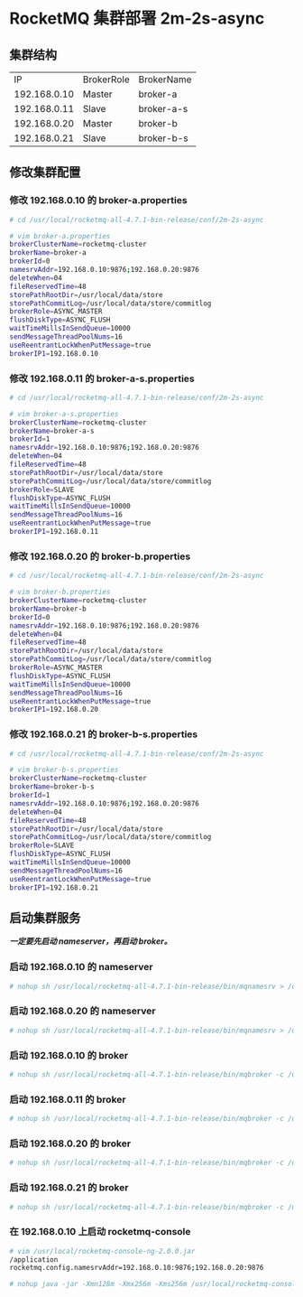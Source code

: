 # RocketMQ 集群部署 2m-2s-async

## 集群结构

<table>
  <tr>
    <td>IP</td>
    <td>BrokerRole</td>
    <td>BrokerName</td>
  <tr>
    <td>192.168.0.10</td>
    <td>Master</td>
    <td>broker-a</td></tr>
  <tr>
    <td>192.168.0.11</td>
    <td>Slave</td>
    <td>broker-a-s</td></tr>
  <tr>
    <td>192.168.0.20</td>
    <td>Master</td>
    <td>broker-b</td></tr>
  <tr>
    <td>192.168.0.21</td>
    <td>Slave</td>
    <td>broker-b-s</td></tr>
</table>

## 修改集群配置

### 修改 192.168.0.10 的 broker-a.properties
```bash
# cd /usr/local/rocketmq-all-4.7.1-bin-release/conf/2m-2s-async

# vim broker-a.properties
brokerClusterName=rocketmq-cluster
brokerName=broker-a
brokerId=0
namesrvAddr=192.168.0.10:9876;192.168.0.20:9876
deleteWhen=04
fileReservedTime=48
storePathRootDir=/usr/local/data/store
storePathCommitLog=/usr/local/data/store/commitlog
brokerRole=ASYNC_MASTER
flushDiskType=ASYNC_FLUSH
waitTimeMillsInSendQueue=10000
sendMessageThreadPoolNums=16
useReentrantLockWhenPutMessage=true
brokerIP1=192.168.0.10
```

### 修改 192.168.0.11 的 broker-a-s.properties
```bash
# cd /usr/local/rocketmq-all-4.7.1-bin-release/conf/2m-2s-async

# vim broker-a-s.properties
brokerClusterName=rocketmq-cluster
brokerName=broker-a-s
brokerId=1
namesrvAddr=192.168.0.10:9876;192.168.0.20:9876
deleteWhen=04
fileReservedTime=48
storePathRootDir=/usr/local/data/store
storePathCommitLog=/usr/local/data/store/commitlog
brokerRole=SLAVE
flushDiskType=ASYNC_FLUSH
waitTimeMillsInSendQueue=10000
sendMessageThreadPoolNums=16
useReentrantLockWhenPutMessage=true
brokerIP1=192.168.0.11
```

### 修改 192.168.0.20 的 broker-b.properties
```bash
# cd /usr/local/rocketmq-all-4.7.1-bin-release/conf/2m-2s-async

# vim broker-b.properties
brokerClusterName=rocketmq-cluster
brokerName=broker-b
brokerId=0
namesrvAddr=192.168.0.10:9876;192.168.0.20:9876
deleteWhen=04
fileReservedTime=48
storePathRootDir=/usr/local/data/store
storePathCommitLog=/usr/local/data/store/commitlog
brokerRole=ASYNC_MASTER
flushDiskType=ASYNC_FLUSH
waitTimeMillsInSendQueue=10000
sendMessageThreadPoolNums=16
useReentrantLockWhenPutMessage=true
brokerIP1=192.168.0.20
```

### 修改 192.168.0.21 的 broker-b-s.properties
```bash
# cd /usr/local/rocketmq-all-4.7.1-bin-release/conf/2m-2s-async

# vim broker-b-s.properties
brokerClusterName=rocketmq-cluster
brokerName=broker-b-s
brokerId=1
namesrvAddr=192.168.0.10:9876;192.168.0.20:9876
deleteWhen=04
fileReservedTime=48
storePathRootDir=/usr/local/data/store
storePathCommitLog=/usr/local/data/store/commitlog
brokerRole=SLAVE
flushDiskType=ASYNC_FLUSH
waitTimeMillsInSendQueue=10000
sendMessageThreadPoolNums=16
useReentrantLockWhenPutMessage=true
brokerIP1=192.168.0.21
```

## 启动集群服务

***一定要先启动 nameserver，再启动 broker。***

### 启动 192.168.0.10 的 nameserver
```bash
# nohup sh /usr/local/rocketmq-all-4.7.1-bin-release/bin/mqnamesrv > /dev/null &
```

### 启动 192.168.0.20 的 nameserver
```bash
# nohup sh /usr/local/rocketmq-all-4.7.1-bin-release/bin/mqnamesrv > /dev/null &
```

### 启动 192.168.0.10 的 broker
```bash
# nohup sh /usr/local/rocketmq-all-4.7.1-bin-release/bin/mqbroker -c /usr/local/rocketmq-all-4.7.1-bin-release/conf/2m-2s-async/broker-a.properties > /dev/null &
```

### 启动 192.168.0.11 的 broker
```bash
# nohup sh /usr/local/rocketmq-all-4.7.1-bin-release/bin/mqbroker -c /usr/local/rocketmq-all-4.7.1-bin-release/conf/2m-2s-async/broker-a-s.properties > /dev/null &
```

### 启动 192.168.0.20 的 broker
```bash
# nohup sh /usr/local/rocketmq-all-4.7.1-bin-release/bin/mqbroker -c /usr/local/rocketmq-all-4.7.1-bin-release/conf/2m-2s-async/broker-b.properties > /dev/null &
```

### 启动 192.168.0.21 的 broker
```bash
# nohup sh /usr/local/rocketmq-all-4.7.1-bin-release/bin/mqbroker -c /usr/local/rocketmq-all-4.7.1-bin-release/conf/2m-2s-async/broker-b-s.properties > /dev/null &
```

### 在 192.168.0.10 上启动 rocketmq-console
```bash
# vim /usr/local/rocketmq-console-ng-2.0.0.jar
/application
rocketmq.config.namesrvAddr=192.168.0.10:9876;192.168.0.20:9876

# nohup java -jar -Xmn128m -Xmx256m -Xms256m /usr/local/rocketmq-console-ng-2.0.0.jar --server.port=8080 > /dev/null &
```
